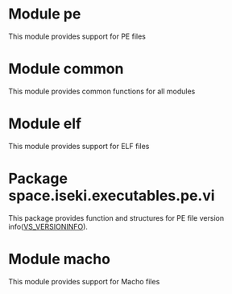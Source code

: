 # Module pe

This module provides support for PE files

# Module common

This module provides common functions for all modules

# Module elf

This module provides support for ELF files

# Package space.iseki.executables.pe.vi

This package provides function and structures for PE file version
info([VS_VERSIONINFO](https://learn.microsoft.com/en-us/windows/win32/menurc/vs-versioninfo)).

# Module macho

This module provides support for Macho files

